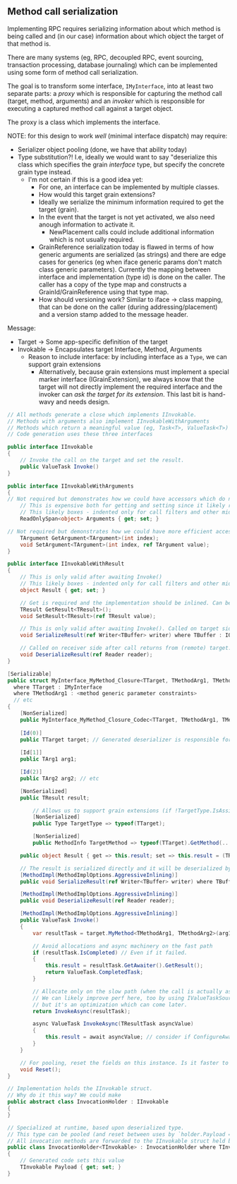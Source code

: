 
## Method call serialization

Implementing RPC requires serializing information about which method is being called and (in our case) information about which object the target of that method is.

There are many systems (eg, RPC, decoupled RPC, event sourcing, transaction processing, database journaling) which can be implemented using some form of method call serialization.

The goal is to transform some interface, `IMyInterface`, into at least two separate parts: a *proxy* which is responsible for capturing the method call (target, method, arguments) and an *invoker* which is responsible for executing a captured method call against a target object.

The proxy is a class which implements the interface.

NOTE: for this design to work *well* (minimal interface dispatch) may require:

* Serializer object pooling (done, we have that ability today)
* Type substitution?! I.e, ideally we would want to say "deserialize this class which specifies the grain *interface* type, but specify the concrete grain type instead.
    * I'm not certain if this is a good idea yet:
        * For one, an interface can be implemented by multiple classes.
        * How would this target grain extensions?
        * Ideally we serialize the minimum information required to get the target (grain).
        * In the event that the target is not yet activated, we also need anough information to activate it.
            * NewPlacement calls could include additional information which is not usually required.
        * GrainReference serialization today is flawed in terms of how generic arguments are serialized (as strings) and there are edge cases for generics (eg when iface generic params don't match class generic parameters). Currently the mapping between interface and implementation (type id) is done on the caller. The caller has a copy of the type map and constructs a GrainId/GrainReference using that type map.
        * How should versioning work? Similar to iface -> class mapping, that can be done on the caller (during addressing/placement) and a version stamp added to the message header.

Message:
  * Target -> Some app-specific definition of the target
  * Invokable -> Encapsulates target Interface, Method, Arguments
    * Reason to include interface: by including interface as a `Type`, we can support grain extensions
		* Alternatively, because grain extensions must implement a special marker interface (IGrainExtension), we always know that the target will not directly implement the required interface and the invoker can _ask the target for its extension_. This last bit is hand-wavy and needs design. 

``` csharp
// All methods generate a close which implements IInvokable.
// Methods with arguments also implement IInvokableWithArguments
// Methods which return a meaningful value (eg, Task<T>, ValueTask<T>) also implement IInvokableWithResult
// Code generation uses these three interfaces

public interface IInvokable
{
    // Invoke the call on the target and set the result.
    public ValueTask Invoke()
}

public interface IInvokableWithArguments
{
// Not required but demonstrates how we could have accessors which do not require type information.
    // This is expensive both for getting and setting since it likely requires boxing.
    // This likely boxes - indented only for call filters and other middleware.
    ReadOnlySpan<object> Arguments { get; set; }

// Not required but demonstrates how we could have more efficient accessors for args/result
    TArgument GetArgument<TArgument>(int index);
    void SetArgument<TArgument>(int index, ref TArgument value);
}

public interface IInvokableWithResult
{
    // This is only valid after awaiting Invoke()
    // This likely boxes - indented only for call filters and other middleware.
    object Result { get; set; }

    // Get is required and the implementation should be inlined. Can be called after awaiting Invoke().
    TResult GetResult<TResult>();
    void SetResult<TResult>(ref TResult value);

    // This is only valid after awaiting Invoke(). Called on target side.
    void SerializeResult(ref Writer<TBuffer> writer) where TBuffer : IOutputStream;

    // Called on receiver side after call returns from (remote) target.
    void DeserializeResult(ref Reader reader);
}

[Serializable]
public struct MyInterface_MyMethod_Closure<TTarget, TMethodArg1, TMethodParam2> : IInvokable
  where TTarget : IMyInterface
  where TMethodArg1 : <method generic parameter constraints>
  // etc
{
    [NonSerialized]
    public MyInterface_MyMethod_Closure_Codec<TTarget, TMethodArg1, TMethodParam2> codec;
    
    [Id(0)]
    public TTarget target; // Generated deserializer is responsible for calling into (eg) catalog to get target implementation (eg, grain)
    
    [Id[1]]
    public TArg1 arg1;

    [Id(2)]
    public TArg2 arg2; // etc

    [NonSerialized]
    public TResult result;

		// Allows us to support grain extensions (if !TargetType.IsAssignableFrom(target), get extension which matches TargetType)
		[NonSerialized]
		public Type TargetType => typeof(TTarget);

		[NonSerialized]
		public MethodInfo TargetMethod => typeof(TTarget).GetMethod(...);

    public object Result { get => this.result; set => this.result = (TResult)value; }

    // The result is serialized directly and it will be deserialized by
    [MethodImpl(MethodImplOptions.AggressiveInlining)]
    public void SerializeResult(ref Writer<TBuffer> writer) where TBuffer : IOutputStream;

    [MethodImpl(MethodImplOptions.AggressiveInlining)]
    public void DeserializeResult(ref Reader reader);

    [MethodImpl(MethodImplOptions.AggressiveInlining)]
    public ValueTask Invoke()
    {
        var resultTask = target.MyMethod<TMethodArg1, TMethodArg2>(arg1, arg2);

        // Avoid allocations and async machinery on the fast path
        if (resultTask.IsCompleted) // Even if it failed.
        {
            this.result = resultTask.GetAwaiter().GetResult();
            return ValueTask.CompletedTask;
        }

        // Allocate only on the slow path (when the call is actually async, not just returning Task.FromResult(x))
        // We can likely improve perf here, too by using IValueTaskSource and pooling,
        // but it's an optimization which can come later.
        return InvokeAsync(resultTask);

        async ValueTask InvokeAsync(TResultTask asyncValue)
        {
            this.result = await asyncValue; // consider if ConfigureAwait(false) is beneficial here
        }
    }

    // For pooling, reset the fields on this instance. Is it faster to set the entire instance to `default` at the holder level?
    void Reset();
}

// Implementation holds the IInvokable struct.
// Why do it this way? We could make 
public abstract class InvocationHolder : IInvokable
{
}

// Specialized at runtime, based upon deserialized type.
// This type can be pooled (and reset between uses by `holder.Payload = default`)
// All invocation methods are forwarded to the IInvokable struct held by the subclass.
public class InvocationHolder<TInvokable> : InvocationHolder where TInvokable : IInvokable
{
    // Generated code sets this value
    TInvokable Payload { get; set; }
}

```
